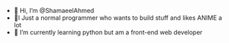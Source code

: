 - 👋 Hi, I’m @ShamaeelAhmed
- 👀I Just a normal programmer who wants to build stuff and likes ANIME a lot
- 🌱 I’m currently learning python but am a front-end web developer


<!---
ShamaeelAhmed/ShamaeelAhmed is a ✨ special ✨ repository because its `README.md` (this file) appears on your GitHub profile.
You can click the Preview link to take a look at your changes.
--->
